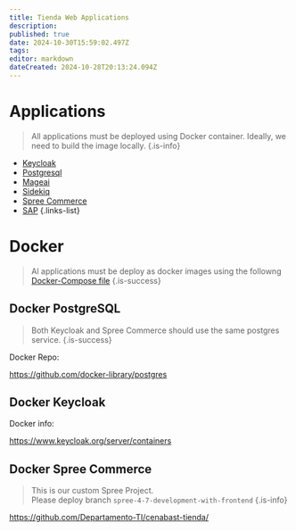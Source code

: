 ```yaml
---
title: Tienda Web Applications
description: 
published: true
date: 2024-10-30T15:59:02.497Z
tags: 
editor: markdown
dateCreated: 2024-10-28T20:13:24.094Z
---
```


# Applications

> All applications must be deployed using Docker container.
> Ideally, we need to build the image locally.
{.is-info}

- [Keycloak](/infrastructure/applications/keycloak)
- [Postgresql](/infrastructure/applications/postgresql)
- [Mageai](/infrastructure/applications/mageai)
- [Sidekiq](/infrastructure/applications/sidekiq)
- [Spree Commerce](/infrastructure/applications/spree)
- [SAP](/infrastructure/applications/sap)
{.links-list}



# Docker

> Al applications must be deploy as docker images using the followng [Docker-Compose file](https://github.com/Departamento-TI/cenabast-tienda/blob/spree-4-7-development-with-frontend/docker-compose.yml)
{.is-success}

## Docker PostgreSQL

> Both Keycloak and Spree Commerce should use the same postgres service.
{.is-success}


Docker Repo:

https://github.com/docker-library/postgres

## Docker Keycloak

Docker info:

https://www.keycloak.org/server/containers


## Docker Spree Commerce

> This is our custom Spree Project. \
> Please deploy branch `spree-4-7-development-with-frontend`
{.is-info}



https://github.com/Departamento-TI/cenabast-tienda/

